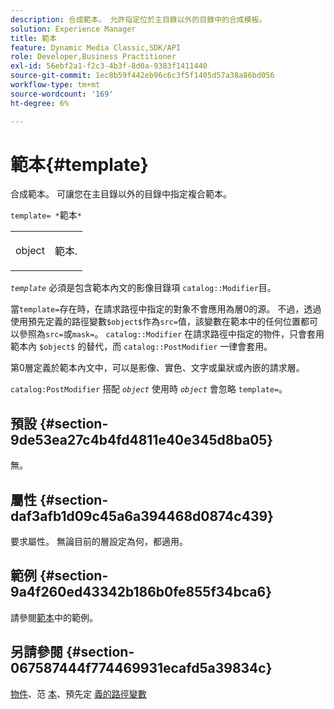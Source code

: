 ```yaml
---
description: 合成範本。 允許指定位於主目錄以外的目錄中的合成模板。
solution: Experience Manager
title: 範本
feature: Dynamic Media Classic,SDK/API
role: Developer,Business Practitioner
exl-id: 56ebf2a1-f2c3-4b3f-8d0a-9383f1411440
source-git-commit: 1ec8b59f442eb96c6c3f5f1405d57a38a86bd056
workflow-type: tm+mt
source-wordcount: '169'
ht-degree: 6%

---
```


# 範本{#template}

合成範本。 可讓您在主目錄以外的目錄中指定複合範本。

`template= *`範本`*`

<table id="simpletable_DEC6F4EB460D453B8F272C98C9C8B7E5"> 
 <tr class="strow"> 
  <td class="stentry"> <p><span class="varname"> object</span> </p> </td> 
  <td class="stentry"> <p>範本. </p></td> 
 </tr> 
</table>

*`template`* 必須是包含範本內文的影像目錄項 `catalog::Modifier`目。

當`template=`存在時，在請求路徑中指定的對象不會應用為層0的源。 不過，透過使用預先定義的路徑變數`$object$`作為`src=`值，該變數在範本中的任何位置都可以參照為`src=`或`mask=`。 `catalog::Modifier` 在請求路徑中指定的物件，只會套用範本內 `$object$` 的替代，而 `catalog::PostModifier` 一律會套用。

第0層定義於範本內文中，可以是影像、實色、文字或巢狀或內嵌的請求層。

`catalog:PostModifier` 搭配 *`object`* 使用時 *`object`* 會忽略 `template=`。

## 預設 {#section-9de53ea27c4b4fd4811e40e345d8ba05}

無。

## 屬性 {#section-daf3afb1d09c45a6a394468d0874c439}

要求屬性。 無論目前的層設定為何，都適用。

## 範例 {#section-9a4f260ed43342b186b0fe855f34bca6}

請參閱[範本](../../../../../is-api/http-ref/image-serving-api-ref/c-http-protocol-reference/c-templates/c-templates.md#concept-3cd2d2adae0e41b2979b9640244d4d3e)中的範例。

## 另請參閱 {#section-067587444f774469931ecafd5a39834c}

[物件](../../../../../is-api/http-ref/image-serving-api-ref/c-http-protocol-reference/c-data-types/r-object.md#reference-2591bd24548d462782c68d138ef795a0)、范 [本](../../../../../is-api/http-ref/image-serving-api-ref/c-http-protocol-reference/c-templates/c-templates.md#concept-3cd2d2adae0e41b2979b9640244d4d3e)、預先定 [義的路徑變數](../../../../../is-api/http-ref/image-serving-api-ref/c-http-protocol-reference/c-syntax-and-features/r-is-http-substitution-variables.md#reference-90dc01aba44940e4acdd0c6476e7aa5a)
